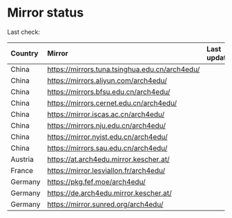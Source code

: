 <script src="./time.js"></script>
# Mirror status
Last check: <script type="text/javascript">localize(1722284445.845186);</script>

|Country|Mirror|Last update|
|:------|:-----|:----------|
|China|https://mirrors.tuna.tsinghua.edu.cn/arch4edu/|<script type="text/javascript">localize(1722234990);</script>|
|China|https://mirrors.aliyun.com/arch4edu/|<script type="text/javascript">localize(1722234990);</script>|
|China|https://mirrors.bfsu.edu.cn/arch4edu/|<script type="text/javascript">localize(1722234990);</script>|
|China|https://mirrors.cernet.edu.cn/arch4edu/|<script type="text/javascript">localize(1722234990);</script>|
|China|https://mirror.iscas.ac.cn/arch4edu/|<script type="text/javascript">localize(1722234990);</script>|
|China|https://mirrors.nju.edu.cn/arch4edu/|<script type="text/javascript">localize(1722148475);</script>|
|China|https://mirror.nyist.edu.cn/arch4edu/|<script type="text/javascript">localize(1722234990);</script>|
|China|https://mirrors.sau.edu.cn/arch4edu/|<script type="text/javascript">localize(1722234990);</script>|
|Austria|https://at.arch4edu.mirror.kescher.at/|<script type="text/javascript">localize(1722234990);</script>|
|France|https://mirror.lesviallon.fr/arch4edu/|<script type="text/javascript">localize(1722234990);</script>|
|Germany|https://pkg.fef.moe/arch4edu/|<script type="text/javascript">localize(1722234990);</script>|
|Germany|https://de.arch4edu.mirror.kescher.at/|<script type="text/javascript">localize(1722234990);</script>|
|Germany|https://mirror.sunred.org/arch4edu/|<script type="text/javascript">localize(1722234990);</script>|

<script src="./tablefilter/tablefilter.js"></script>
<script src="./table.js"></script>